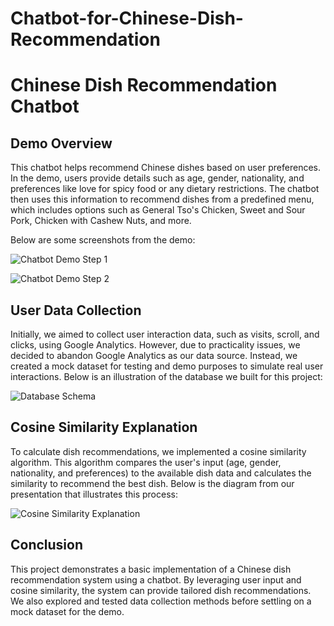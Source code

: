 # Chatbot-for-Chinese-Dish-Recommendation

# Chinese Dish Recommendation Chatbot

## Demo Overview

This chatbot helps recommend Chinese dishes based on user preferences. In the demo, users provide details such as age, gender, nationality, and preferences like love for spicy food or any dietary restrictions. The chatbot then uses this information to recommend dishes from a predefined menu, which includes options such as General Tso's Chicken, Sweet and Sour Pork, Chicken with Cashew Nuts, and more.

Below are some screenshots from the demo:

![Chatbot Demo Step 1](C:/Users/TYS/Documents/study/Master/INSY660/Group%20Project/github-upload-new/Chatbot-Anlytics-Dish-Recommendation/chatbot_demo1.png)

![Chatbot Demo Step 2](C:/Users/TYS/Documents/study/Master/INSY660/Group%20Project/github-upload-new/Chatbot-Anlytics-Dish-Recommendation/chatbot_demo2.png)

## User Data Collection

Initially, we aimed to collect user interaction data, such as visits, scroll, and clicks, using Google Analytics. However, due to practicality issues, we decided to abandon Google Analytics as our data source. Instead, we created a mock dataset for testing and demo purposes to simulate real user interactions. Below is an illustration of the database we built for this project:

![Database Schema](C:/Users/TYS/Documents/study/Master/INSY660/Group%20Project/github-upload-new/Chatbot-Anlytics-Dish-Recommendation/database_build.png)

## Cosine Similarity Explanation

To calculate dish recommendations, we implemented a cosine similarity algorithm. This algorithm compares the user's input (age, gender, nationality, and preferences) to the available dish data and calculates the similarity to recommend the best dish. Below is the diagram from our presentation that illustrates this process:

![Cosine Similarity Explanation](C:/Users/TYS/Documents/study/Master/INSY660/Group%20Project/github-upload-new/Chatbot-Anlytics-Dish-Recommendation/cosine_similarity_demo.png)

## Conclusion

This project demonstrates a basic implementation of a Chinese dish recommendation system using a chatbot. By leveraging user input and cosine similarity, the system can provide tailored dish recommendations. We also explored and tested data collection methods before settling on a mock dataset for the demo.

